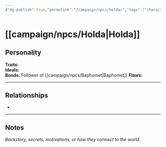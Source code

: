 ```yaml
---
{"dg-publish":true,"permalink":"/campaign/npcs/holda/","tags":["character","npc"],"noteIcon":"","created":"2025-10-26T09:50:57.287-07:00","updated":"2025-10-27T13:37:24.072-07:00"}
---
```


# [[campaign/npcs/Holda\|Holda]]

## Personality
**Traits:**  
**Ideals:**  
**Bonds:**  Follower of [[campaign/npcs/Baphomet\|Baphomet]]
**Flaws:**  

---

## Relationships
- 

---

## Notes
*Backstory, secrets, motivations, or how they connect to the world.*